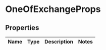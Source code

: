 # OneOfExchangeProps

## Properties
Name | Type | Description | Notes
------------ | ------------- | ------------- | -------------
